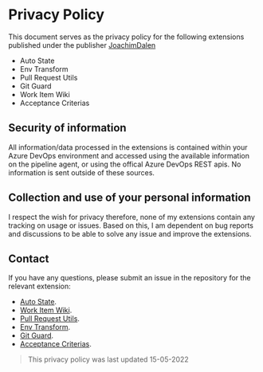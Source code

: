 # Privacy Policy

This document serves as the privacy policy for the following extensions published under the publisher [JoachimDalen](https://github.com/joachimdalen)

- Auto State
- Env Transform
- Pull Request Utils
- Git Guard
- Work Item Wiki
- Acceptance Criterias

## Security of information

All information/data processed in the extensions is contained within your Azure DevOps environment and accessed using the available information on the pipeline agent, or using the offical Azure DevOps REST apis. No information is sent outside of these sources.

## Collection and use of your personal information

I respect the wish for privacy therefore, none of my extensions contain any tracking on usage or issues. Based on this, I am dependent on bug reports and discussions to be able to solve any issue and improve the extensions.

## Contact

If you have any questions, please submit an issue in the repository for the relevant extension:

- [Auto State](https://github.com/joachimdalen/azdevops-auto-state).
- [Work Item Wiki](https://github.com/joachimdalen/azdevops-work-item-wiki).
- [Pull Request Utils](https://github.com/joachimdalen/azdevops-pull-request-utils).
- [Env Transform](https://github.com/joachimdalen/azdevops-env-transform).
- [Git Guard](https://github.com/joachimdalen/azdevops-git-guard).
- [Acceptance Criterias](https://github.com/joachimdalen/azdevops-acceptance-criterias).

> This privacy policy was last updated 15-05-2022
